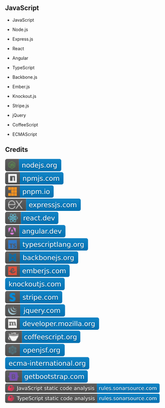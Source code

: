 JavaScript
----------

- JavaScript

- Node.js

- Express.js

- React

- Angular

- TypeScript

- Backbone.js

- Ember.js

- Knockout.js

- Stripe.js

- jQuery

- CoffeeScript

- ECMAScript

Credits
-------
[![image](
Credits/nodejs.org.svg?raw=true)](https://nodejs.org/)  
[![image](
Credits/npmjs.com.svg?raw=true)](https://npmjs.com/)  
[![image](
Credits/pnpm.io.svg?raw=true)](https://pnpm.io/)  
[![image](
Credits/expressjs.com.svg?raw=true)](https://expressjs.com/)  
[![image](
Credits/react.dev.svg?raw=true)](https://react.dev/)  
[![image](
Credits/angular.dev.svg?raw=true)](https://angular.dev/)  
[![image](
Credits/typescriptlang.org.svg?raw=true)](https://typescriptlang.org/)  
[![image](
Credits/backbonejs.org.svg?raw=true)](https://backbonejs.org/)  
[![image](
Credits/emberjs.com.svg?raw=true)](https://emberjs.com/)  
[![image](
Credits/knockoutjs.com.svg?raw=true)](https://knockoutjs.com/)  
[![image](
Credits/stripe.com.svg?raw=true)](https://stripe.com/)  
[![image](
Credits/jquery.com.svg?raw=true)](https://jquery.com/)  
[![image](
Credits/developer.mozilla.org.svg?raw=true)](https://developer.mozilla.org/)  
[![image](
Credits/coffeescript.org.svg?raw=true)](https://coffeescript.org/)    
[![image](
Credits/openjsf.org.svg?raw=true)](https://openjsf.org/)    
[![image](
Credits/ecma-international.org.svg?raw=true)](https://ecma-international.org/)  
[![image](
Credits/getbootstrap.com.svg?raw=true)](https://getbootstrap.com/)  
[![image](
Credits/JavaScript-static-code-analysis-rules.sonarsource.com.svg?raw=true)](https://rules.sonarsource.com/javascript/)  
[![image](
Credits/TypeScript-static-code-analysis-rules.sonarsource.com.svg?raw=true)](https://rules.sonarsource.com/typescript/)  
